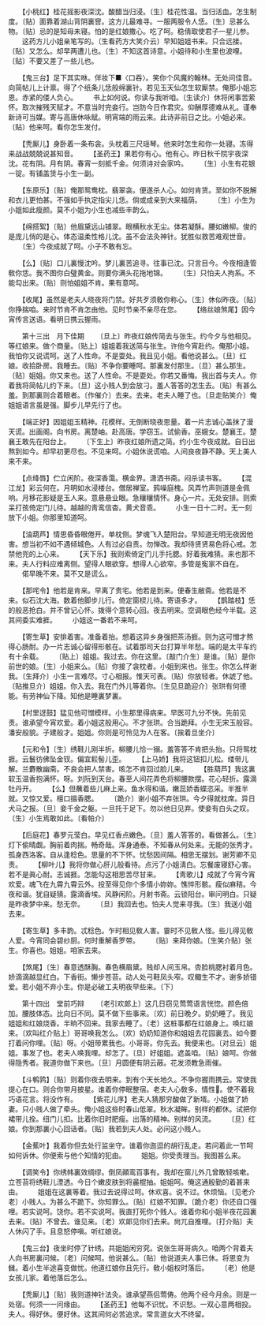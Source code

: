<!-- { "loadSidebar": true } -->
　　【小桃红】桂花摇影夜深沈。酸醋当归浸。〔生〕桂花性温。当归活血。怎生制度。〔贴〕面靠着湖山背阴裏窨。这方儿最难寻。一服两服令人恁。〔生〕忌甚么物。〔贴〕忌的是知母未寝。怕的是红娘撒心。吃了呵。稳倩取使君子一星儿参。 
　　这药方儿小姐亲笔写的。〔生看药方大笑介云〕早知姐姐书来。只合远接。〔贴〕又怎么。却早两遭儿也。〔生〕不知这首诗意。小姐待和小生里也波哩。〔贴〕不要又差了一些儿也。 

　　【鬼三台】足下其实咻。佯妆下■〈口吞〉。笑你个风魔的翰林。无处问佳音。向简帖儿上计禀。得了个纸条儿恁般绵裏针。若见玉天仙怎生软厮禁。俺那小姐忘恩。赤紧的偻人负心。 
　　书上如何说。你读与我听咱。〔生读介〕休将闲事苦萦怀。取次摧残天赋才。不意当时完妾行。岂防今日作君灾。仰酬厚德难从礼。谨奉新诗可当媒。寄与高唐休咏赋。明宵端的雨云来。此诗非前日之比。小姐必来。〔贴〕他来呵。看你怎生发付。 

　　【秃厮儿】身卧着一条布衾。头枕着三尺瑶琴。他来时怎生和你一处寝。冻得来战战兢兢说甚知音。 
　　【圣药王】果若你有心。他有心。昨日秋千院宇夜深沈。花有阴。月有阴。春宵一刻抵千金。何须诗对会家吟。 
　　〔生〕小生有花银一锭。有铺盖赁与小生一副。 

　　【东原乐】〔贴〕俺那鸳鸯枕。翡翠衾。便遂杀人心。如何肯赁。至如你不脱解和衣儿更怕甚。不强如手执定指尖儿恁。倘或成亲到大来福荫。 
　　〔生〕小生为小姐如此瘦颜。莫不小姐为小生也减些丰韵么。 

　　【绵搭絮】〔贴〕他眉黛远山铺翠。眼横秋水无尘。体若凝酥。腰如嫩柳。俊的是庞儿俏的是心。体态温柔性格儿沈。虽不会法灸神针。犹胜似救苦难观世音。 
　　〔生〕今夜成就了呵。小子不敢有忘。 

　　【么】〔贴〕口儿裏慢沈吟。梦儿裏苦追寻。往事已沈。只言目今。今夜相逢管敎你恁。我不图你白璧黄金。则要你满头花拖地锦。 
　　〔生〕只怕夫人拘系。不能勾出来。〔贴〕则怕姐姐不肯。果有意呵。 

　　【收尾】虽然是老夫人晓夜将门禁。好共歹须敎你称心。〔生〕休似昨夜。〔贴〕你挣揣咱。来时节肯不肯怎由他。见时节亲不亲尽在您。 
　　【络丝娘煞尾】因今宵传言送语。看明日携云握雨。 

　　第十三出　月下佳期 
　　〔旦上〕昨夜红娘传简去与张生。约今夕与他相见。等红娘来。做个商量。〔贴上〕姐姐着我送简与张生。许他今宵赴约。俺那小姐。我怕你又说谎呵。送了人性命。不是耍处。我且见小姐。看他说甚么。〔旦〕红娘。收拾卧房。我睡去。〔贴〕不争你要睡呵。那裏发付那生。〔旦〕甚么那生。〔贴〕姐姐。你又来也。送了人性命。不是耍处。你若又番悔。我出首与夫人。你着我将简帖儿约下来。〔旦〕这小贱人到会放刁。羞人答答的怎生去。〔贴〕有甚么羞。到那裏则合着眼者。〔作催介〕去来。去来。老夫人睡了也。〔旦走贴笑介〕俺姐姐语言虽是强。脚步儿早先行了也。 

　　【端正好】因姐姐玉精神。花模样。无倒断晓夜思量。着一片志诚心盖抹了漫天谎。出画阁。向书房。离楚岫。赴高唐。学窃玉。试偷香。巫娥女。楚襄王。楚襄王敢先在阳台上。 
　　〔下生上〕昨夜红娘所遗之简。约小生今夜成就。自日出熬到如今。却早初更尽也。不见来呵。小姐休说谎咱。人间良夜静不静。天上美人来不来。 

　　【点绛唇】伫立闲阶。夜深香霭。横金界。潇洒书斋。闷杀读书客。 
　　【混江龙】彩云何在。月明如水浸楼台。僧居禅室。鸦噪庭槐。风弄竹声则道是金佩响。月移花影疑是玉人来。意悬悬业眼。急穰穰情怀。身心一片。无处安排。则索呆打孩倚定门儿待。越越的靑鸾信杳。黄犬音乖。 
　　小生一日十二时。无一刻放下小姐。你那里知道呵。 

　　【油葫芦】情思昏昏眼倦开。单枕侧。梦魂飞入楚阳台。早知道无明无夜因他害。想当初不如不遇倾城色。人有过必自责。勿惮改。我却待贤贤易色将心戒。怎禁他兜的上心来。 
　　【天下乐】我则索倚定门儿手托腮。好着我难猜。来也那不来。夫人行料应难离侧。望得人眼欲穿。想得人心欲窄。多管是寃家不自在。 
　　偌早晚不来。莫不又是谎么。 

　　【那咤令】他若是肯来。早离了贵宅。他若是到来。便春生敝斋。他若是不来。似石沈大海。数着他脚步儿行。倚定窗棂儿待。寄语多才。 
　　【鹊踏枝】恁的般恶抢白。并不曾记心怀。拨得个意转心回。夜去明来。空调眼色经今半载。这其间委实难捱。 
　　小姐这一番若不来呵。 

　　【寄生草】安排着害。准备着抬。想着这异乡身强把茶汤捱。则为这可憎才熬得心肠耐。办一片志诚心留得形骸在。试着那司天台打算半年愁。端的是太平车约有十余载。 
　　〔贴上〕姐姐。我过去。你在这里。〔敲门介生〕是谁。〔贴〕是你前世的娘。〔生〕小姐来么。〔贴〕你接了衾枕者。小姐到来也。张生。你怎么样谢我。〔生拜介〕小生一言难尽。寸心相报。惟天可表。〔贴〕你放轻者。休諕了他。〔贴推旦介〕姐姐。你入去。我在门外儿等着你。〔生见旦跪迎介〕张珙有何德能。有劳神仙下降。知他是睡裏梦裏。 

　　【村里迓鼓】猛见他可憎模样。小生那里得病来。早医可九分不快。先前见责。谁承望今宵欢爱。着小姐这般用心。不才张珙。合当跪拜。小生无宋玉般容。潘安般貌。子建般才。姐姐。你则是可怜见为人在客。〔挨着旦坐介〕 

　　【元和令】〔生〕绣鞋儿刚半折。柳腰儿恰一搦。羞答答不肯把头抬。只将鸳枕捱。云鬟彷佛坠金钗。偏宜鬏髻儿歪。 
　　【上马娇】我将这钮扣儿松。缕带儿解。兰麝散幽斋。不良会把人禁害。咳怎不肯回过脸儿来。 
　　【胜葫芦】我这裏软玉温香抱满怀。呀。刘阮到天台。春至人间花弄色将柳腰款摆。花心轻折。露滴牡丹开。 
　　【么】但蘸着些儿麻上来。鱼水得和谐。嫩蕊娇香蝶恣采。半推半就。又惊又爱。檀口搵香腮。 
　　〔跪介〕谢小姐不弃张珙。今夕得就枕席。异日犬马之报。〔旦〕妾千金之躯。一旦托于足下。勿以他日见弃。使妾有白头之叹。〔生〕小生焉敢如此。〔看帕介〕 

　　【后庭花】春罗元莹白。早见红香点嫩色。〔旦〕羞人答答的。看做甚么。〔生〕灯下偷晴觑。胸前着肉揣。畅奇哉。浑身通泰。不知春从何处来。无能的张秀才。孤身西洛客。自从逢稔色。思量的不下怀。忧愁因间隔。相思无摆划。谢芳卿不见责。 
　　【柳叶儿】我将你做心肝儿般看待。点污了小姐淸白。忘餐废寝舒心害。若不是眞心耐。志诚捱。怎能勾这相思苦尽甘来。 
　　【靑歌儿】成就了今宵今宵欢爱。魂飞在九霄九霄云外。投至得见你个多情小妳妳。憔悴形骸。瘦似麻秸。今夜和谐。犹自疑猜。露滴香埃。风静闲阶。月射书斋。云锁阳台。审问明白。只疑是昨夜梦中来。愁无奈。 
　　〔旦〕我回去也。怕夫人觉来寻我。〔生〕我送小姐去来。 

　　【寄生草】多丰韵。忒稔色。乍时相见敎人害。霎时不见敎人怪。些儿得见敎人爱。今宵同会碧纱厨。何时重解香罗带。 
　　〔贴〕来拜你娘。〔生笑介贴〕张生。你喜也。姐姐。咱家去来。 

　　【煞尾】〔生〕春意透酥胸。春色横眉黛。贱却人间玉帛。杏脸桃腮衬着月色。娇滴滴越显红白。下香街。懒步苍苔。动人处弓鞋凤头窄。叹鲰生不才。谢多娇错爱。若小姐不弃小生。你是必破工夫明夜早些来。〔下〕 

　　第十四出　堂前巧辩 
　　〔老引欢郞上〕这几日窃见莺莺语言恍惚。颜色倍加。腰肢体态。比向日不同。莫不做下些事来。〔欢〕前日晚夕。奶奶睡了。我见姐姐和红娘烧香。半晌不回来。我家去睡了。〔老〕这桩事都在红娘身上。唤红娘来。〔欢叫红介贴上〕哥哥唤我怎么。〔欢〕奶奶知道你和姐姐去花园裏去。如今要打着问你哩。〔贴〕呀。小姐带累我也。小哥哥。你先去。我便来也。〔对旦云〕姐姐。事发了也。老夫人唤我哩。却怎了。〔旦〕好姐姐。遮盖咱。〔贴〕娘呵。你做得隐秀者。我道你做下来也。〔旦〕月圆便有阴云蔽。花发须教急雨催。 

　　【斗鹌鹑】〔贴〕则着你夜去明来。到有个天长地久。不争你握雨携云。常使我提心在口。则合你带月披星。谁着你停眠整宿。老夫人心敎多。情性。使不着我巧语花言。将没作有。 
　　【紫花儿序】老夫人猜那穷酸做了新壻。小姐做了娇妻。只小贱人做了牵头。俺小姐这些时春山低翠。秋水凝眸。别样的都休。试把你裙带儿拴。纽门儿扣。比着你旧时肥瘦。出落的精神。别样的风流。 
　　〔旦〕红娘。你到那裏小心回话者。〔贴〕我若到夫人处。必问这小贱人。 

　　【金蕉叶】我着你但去处行监坐守。谁着你迤逗的胡行乱走。若问着此一节呵如何诉休。你便索与他个知情的犯由。 
　　姐姐。你受责理当。我图甚么来。 

　　【调笑令】你绣帏裏效绸缪。倒凤顚鸾百事有。我却在窗儿外几曾敢轻咳嗽。立苍苔将绣鞋儿湮透。今日个嫩皮肤到将麄棍抽。姐姐呵。俺这通殷勤的着甚来由。 
　　姐姐在这裏等着。我过去说得过呵。休欢喜。说不过。休烦恼。〔见老介老〕小贱人。为甚么不跪下。你知罪么。〔贴〕红娘不知罪。〔跪介老〕你还自口强哩。若实说呵。饶你。若不实说呵。我直打死你个贱人。谁着你和小姐半夜花园裏去来。〔贴〕不曾去。谁见来。〔老〕欢郞见你们去来。尙兀自推哩。〔打介贴〕夫人休闪了手。且息怒停嗔。听红娘说。 

　　【鬼三台】夜坐时停了针绣。共姐姐闲穷究。说张生哥哥病久。咱两个背着夫人向书房裏问候。〔老〕问候呵。他说甚么。〔贴〕他说道夫人事已休。将恩变为雠。着小生半途喜变做忧。他道红娘你且先行。敎小姐权时落后。 
　　〔老〕他是女孩儿家。着他落后怎么。 

　　【秃厮儿】〔贴〕我则道神针法灸。谁承望燕侣莺俦。他两个经今月余。则是一处宿。何须一一问缘由。 
　　【圣药王】他每不识忧。不识愁。一双心意两相投。夫人。得好休。便好休。这其间何必苦追求。常言道女大不终留。 
